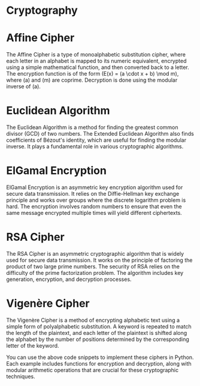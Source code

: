 # Cryptography


# Affine Cipher
The Affine Cipher is a type of monoalphabetic substitution cipher, where each letter in an alphabet is mapped to its numeric equivalent, encrypted using a simple mathematical function, and then converted back to a letter. The encryption function is of the form \(E(x) = (a \cdot x + b) \mod m\), where \(a\) and \(m\) are coprime. Decryption is done using the modular inverse of \(a\).

# Euclidean Algorithm
The Euclidean Algorithm is a method for finding the greatest common divisor (GCD) of two numbers. The Extended Euclidean Algorithm also finds coefficients of Bézout's identity, which are useful for finding the modular inverse. It plays a fundamental role in various cryptographic algorithms.

# ElGamal Encryption
ElGamal Encryption is an asymmetric key encryption algorithm used for secure data transmission. It relies on the Diffie-Hellman key exchange principle and works over groups where the discrete logarithm problem is hard. The encryption involves random numbers to ensure that even the same message encrypted multiple times will yield different ciphertexts.

# RSA Cipher
The RSA Cipher is an asymmetric cryptographic algorithm that is widely used for secure data transmission. It works on the principle of factoring the product of two large prime numbers. The security of RSA relies on the difficulty of the prime factorization problem. The algorithm includes key generation, encryption, and decryption processes.

# Vigenère Cipher
The Vigenère Cipher is a method of encrypting alphabetic text using a simple form of polyalphabetic substitution. A keyword is repeated to match the length of the plaintext, and each letter of the plaintext is shifted along the alphabet by the number of positions determined by the corresponding letter of the keyword.

You can use the above code snippets to implement these ciphers in Python. Each example includes functions for encryption and decryption, along with modular arithmetic operations that are crucial for these cryptographic techniques.
